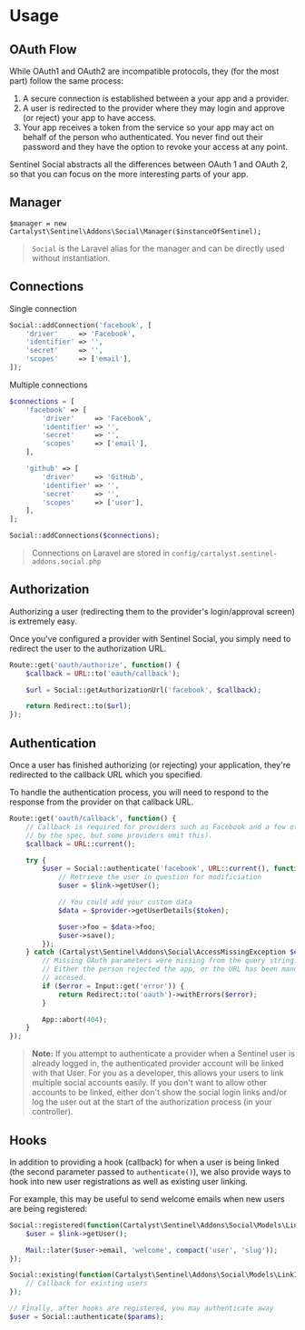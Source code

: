 # Usage

## OAuth Flow

While OAuth1 and OAuth2 are incompatible protocols, they (for the most part) follow the same process:

1. A secure connection is established between a your app and a provider.
2. A user is redirected to the provider where they may login and approve (or reject) your app to have access.
3. Your app receives a token from the service so your app may act on behalf of the person who authenticated. You never find out their password and they have the option to revoke your access at any point.

Sentinel Social abstracts all the differences between OAuth 1 and OAuth 2, so that you can focus on the more interesting parts of your app.

## Manager

    $manager = new Cartalyst\Sentinel\Addons\Social\Manager($instanceOfSentinel);

> `Social` is the Laravel alias for the manager and can be directly used without instantiation.

## Connections

Single connection

```php
Social::addConnection('facebook', [
    'driver'     => 'Facebook',
    'identifier' => '',
    'secret'     => '',
    'scopes'     => ['email'],
]);
```

Multiple connections

```php
$connections = [
    'facebook' => [
        'driver'     => 'Facebook',
        'identifier' => '',
        'secret'     => '',
        'scopes'     => ['email'],
    ],

    'github' => [
        'driver'     => 'GitHub',
        'identifier' => '',
        'secret'     => '',
        'scopes'     => ['user'],
    ],
];

Social::addConnections($connections);
```

> Connections on Laravel are stored in `config/cartalyst.sentinel-addons.social.php`

## Authorization

Authorizing a user (redirecting them to the provider's login/approval screen) is extremely easy.

Once you've configured a provider with Sentinel Social, you simply need to redirect the user to the authorization URL.

```php
Route::get('oauth/authorize', function() {
    $callback = URL::to('oauth/callback');

    $url = Social::getAuthorizationUrl('facebook', $callback);

    return Redirect::to($url);
});
```

## Authentication

Once a user has finished authorizing (or rejecting) your application, they're redirected to the callback URL which you specified.

To handle the authentication process, you will need to respond to the response from the provider on that callback URL.

```php
Route::get('oauth/callback', function() {
    // Callback is required for providers such as Facebook and a few others (it's required
    // by the spec, but some providers omit this).
    $callback = URL::current();

    try {
        $user = Social::authenticate('facebook', URL::current(), function(Cartalyst\Sentinel\Addons\Social\Models\LinkInterface $link, $provider, $token, $slug) {
            // Retrieve the user in question for modificiation
            $user = $link->getUser();

            // You could add your custom data
            $data = $provider->getUserDetails($token);

            $user->foo = $data->foo;
            $user->save();
        });
    } catch (Cartalyst\Sentinel\Addons\Social\AccessMissingException $e) {
        // Missing OAuth parameters were missing from the query string.
        // Either the person rejected the app, or the URL has been manually
        // accesed.
        if ($error = Input::get('error')) {
            return Redirect::to('oauth')->withErrors($error);
        }

        App::abort(404);
    }
});
```

> **Note:** If you attempt to authenticate a provider when a Sentinel user is already logged in, the authenticated provider account will be linked with that User. For you as a developer, this allows your users to link multiple social accounts easily. If you don't want to allow other accounts to be linked, either don't show the social login links and/or log the user out at the start of the authorization process (in your controller).

## Hooks

In addition to providing a hook (callback) for when a user is being linked (the second parameter passed to `authenticate()`), we also provide ways to hook into new user registrations as well as existing user linking.

For example, this may be useful to send welcome emails when new users are being registered:

```php
Social::registered(function(Cartalyst\Sentinel\Addons\Social\Models\LinkInterface $link, $provider, $token, $slug) {
    $user = $link->getUser();

    Mail::later($user->email, 'welcome', compact('user', 'slug'));
});

Social::existing(function(Cartalyst\Sentinel\Addons\Social\Models\LinkInterface $link, $provider, $token, $slug) {
    // Callback for existing users
});

// Finally, after hooks are registered, you may authenticate away
$user = Social::authenticate($params);
```
